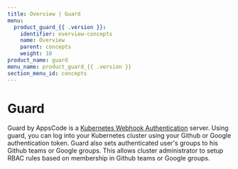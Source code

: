 ```yaml
---
title: Overview | Guard
menu:
  product_guard_{{ .version }}:
    identifier: overview-concepts
    name: Overview
    parent: concepts
    weight: 10
product_name: guard
menu_name: product_guard_{{ .version }}
section_menu_id: concepts
---
```


# Guard

 Guard by AppsCode is a [Kubernetes Webhook Authentication](https://kubernetes.io/docs/admin/authentication/#webhook-token-authentication) server. Using guard, you can log into your Kubernetes cluster using your Github or Google authentication token. Guard also sets authenticated user's groups to his Github teams or Google groups. This allows cluster administrator to setup RBAC rules based on membership in Github teams or Google groups.
